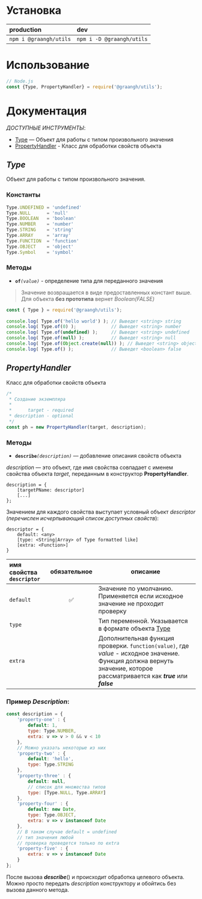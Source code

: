 
# Установка

|production|dev|
|:---|:---|
|`npm i @graangh/utils`| `npm i -D @graangh/utils`|

# Использование

```js
// Node.js
const {Type, PropertyHandler} = require('@graangh/utils');
```

# Документация
*ДОСТУПНЫЕ ИНСТРУМЕНТЫ*:

- [Type](#type-section-anchor)  — Объект для работы с типом произвольного значения
- [PropertyHandler](#propertyhandler-section-anchor) - Класс для обработки свойств объекта

## <a id="type-section-anchor">*Type*</a> 

Объект для работы с типом произвольного значения.

### Константы
```js 
Type.UNDEFINED = 'undefined'
Type.NULL      = 'null'
Type.BOOLEAN   = 'boolean'
Type.NUMBER    = 'number'
Type.STRING    = 'string'
Type.ARRAY     = 'array'
Type.FUNCTION  = 'function'
Type.OBJECT    = 'object'
Type.Symbol    = 'symbol'
```

### Методы
 - **`of`**_`(value)`_ - определение типа для переданного значения 
	
 > Значение возвращается в виде предоставленных констант выше.
 > Для объекта __без прототипа__ вернет *Boolean(FALSE)*
	 
```js
const { Type } = require('@graangh/utils');
	
console.log( Type.of('hello world') ); // Выведет <string> string 
console.log( Type.of(0) );             // Выведет <string> number
console.log( Type.of(undefined) );     // Выведет <string> undefined
console.log( Type.of(null) );          // Выведет <string> null
console.log( Type.of(Object.create(null)) ); // Выведет <string> object
console.log( Type.of() );              // Выведет <boolean> false
``` 

## <a id="propertyhandler-section-anchor">*PropertyHandler*</a> 

Класс для обработки свойств объекта

```js
/*
 * Создание экземпляра
 * 
 *      target - required
 * description - optional
 */
const ph = new PropertyHandler(target, description);
```

### Методы

- **`describe`**_`(description)`_ — добавление описания свойств объекта

*description* — это объект, где имя свойства совпадает с именем свойства объекта *target*, переданным в конструктор **PropertyHandler**.

```
description = {
	[targetPName: descriptor]
	[...]
};
```

Значением для каждого свойства выступает условный объект *descriptor* (*перечислен исчерпывающий список доступных свойств*): 

```
descriptor = {
	default: <any>
	[type: <String|Array> of Type formatted like]
	[extra: <Function>]
}
```

|имя свойства `descriptor`|обязательное|описание|
|:---|:---:|---|
|`default`|&#9989;|Значение по умолчанию. Применяется если исходное значение не проходит проверку|
|`type`||Тип переменной. Указывается в формате объекта [Type](#type-section-anchor)|
|`extra`||Дополнительная функция проверки. `function(value)`, где *value* - исходное значение. Функция должна вернуть значение, которое рассматривается как ***true*** или ***false***  |


### Пример *Description*:

```js
const description = {
	'property-one' : {
		default: 1,
		type: Type.NUMBER,
		extra: v => v > 0 && v < 10 
	},
	// Можно указать некоторые из них
	'property-two' : {
		default: 'hello',
		type: Type.STRING
	},
	'property-three' : {
		default: null,
		// список для множества типов
		type: [Type.NULL, Type.ARRAY]
	},
	'property-four' : {
		default: new Date,
		type: Type.OBJECT,
		extra: v => v instanceof Date
	},
	// В таком случае default = undefined
	// тип значения любой
	// проверка проведется только по extra 
	'property-five' : {
		extra: v => v instanceof Date
	}
};
```

После вызова _**describe**_() и происходит обработка целевого объекта. 
Можно просто передать _description_ конструктору и обойтись без вызова данного метода.


[function.name article-en]: https://developer.mozilla.org/en-US/docs/Web/JavaScript/Reference/Global_Objects/Function/name#JavaScript_compressors_and_minifiers
[function.name article-ru]: https://developer.mozilla.org/ru/docs/Web/JavaScript/Reference/Global_Objects/Function/name#JavaScript_compressors_and_minifiers